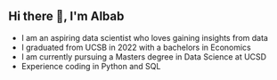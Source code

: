 ## Hi there 👋, I'm Albab
- I am an aspiring data scientist who loves gaining insights from data
- I graduated from UCSB in 2022 with a bachelors in Economics
- I am currently pursuing a Masters degree in Data Science at UCSD
- Experience coding in Python and SQL
<!--
**AlbabNewaz/AlbabNewaz** is a ✨ _special_ ✨ repository because its `README.md` (this file) appears on your GitHub profile.

Here are some ideas to get you started:

- 🔭 I’m currently working on ...
- 🌱 I’m currently learning ...
- 👯 I’m looking to collaborate on ...
- 🤔 I’m looking for help with ...
- 💬 Ask me about ...
- 📫 How to reach me: ...
- 😄 Pronouns: ...
- ⚡ Fun fact: ...
-->

